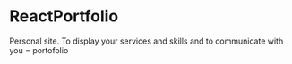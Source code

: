# ReactPortfolio
Personal site. To display your services and skills and to communicate with you = portofolio
